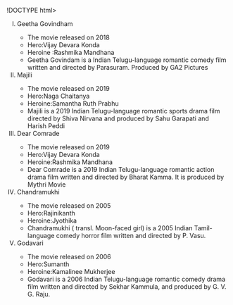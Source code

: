!DOCTYPE html>
<html>
    <head>
        <title>
     Assignment 5
        </title>
    </head>
    <body>
        <ol type="I">
<li>Geetha Govindham</li>
<ul type="circle">
    <li>The movie released on 2018 </li>
    <li>Hero:Vijay Devara Konda</li>
    <li>Heroine :Rashmika Mandhana</li>
    <li>Geetha Govindam is a Indian Telugu-language romantic comedy film written and directed by Parasuram. Produced by GA2 Pictures</li>
    
</ul>
<li>Majili</li>
<ul type="circle">
<li>The movie released on 2019 </li>
<li>Hero:Naga Chaitanya</li>
<li>Heroine:Samantha Ruth Prabhu</li>
<li>Majili is a 2019 Indian Telugu-language romantic sports drama film directed by Shiva Nirvana and produced by Sahu Garapati and Harish Peddi </li>
</ul>
<li>Dear Comrade</li>
<ul type="circle">
    <li>The movie released on 2019 </li>
    <li>Hero:Vijay Devara Konda</li>
    <li>Heroine:Rashmika Mandhana</li>
    <li>Dear Comrade is a 2019 Indian Telugu-language romantic action drama film written and directed by Bharat Kamma. It is produced by Mythri Movie</li>
    </ul>
<li>Chandramukhi</li>
<ul type="circle">
    <li>The movie released on 2005 </li>
    <li>Hero:Rajinikanth</li>
    <li>Heroine:Jyothika</li>
    <li>Chandramukhi ( transl. Moon-faced girl) is a 2005 Indian Tamil-language comedy horror film written and directed by P. Vasu. </li>
    </ul>
<li>Godavari</li>
<ul type="circle">
    <li>The movie released on 2006</li>
    <li>Hero:Sumanth</li>
    <li>Heroine:Kamalinee Mukherjee</li>
    <li>Godavari is a 2006 Indian Telugu-language romantic comedy drama film written and directed by Sekhar Kammula, and produced by G. V. G. Raju.</li>
    </ul>
        </ol>
    </body>
</html>
